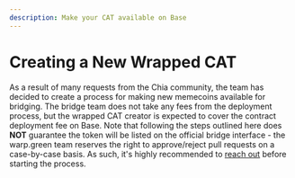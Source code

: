 ```yaml
---
description: Make your CAT available on Base
---
```


# Creating a New Wrapped CAT

As a result of many requests from the Chia community, the team has decided to create a process for making new memecoins available for bridging. The bridge team does not take any fees from the deployment process, but the wrapped CAT creator is expected to cover the contract deployment fee on Base. Note that following the steps outlined here does **NOT** guarantee the token will be listed on the official bridge interface - the warp.green team reserves the right to approve/reject pull requests on a case-by-case basis. As such, it's highly recommended to [reach out](contact-us.md) before starting the process.
